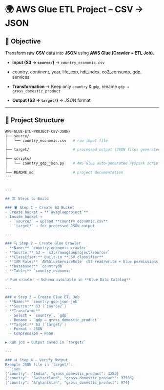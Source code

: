 # 🌍 AWS Glue ETL Project – CSV → JSON  

## 🎯 Objective  
Transform raw **CSV** data into **JSON** using **AWS Glue (Crawler + ETL Job)**.  

- **Input (S3 → `source/`)** → `country_economic.csv`  
- country, continent, year, life_exp, hdi_index, co2_consump, gdp, services

 - **Transformation** → Keep only `country` & `gdp`, rename `gdp → gross_domestic_product`  
- **Output (S3 → `target/`)** → JSON format  

---

## 📂 Project Structure  

```bash
AWS-GLUE-ETL-PROJECT-CSV-JSON/
├── source/
│   └── country_economic.csv   # raw input file
│
├── target/                    # processed output (JSON files generated here)
│
├── scripts/
│   └── country_gdp_json.py    # AWS Glue auto-generated PySpark script
│
└── README.md                  # project documentation
'''


---

## 🏗️ Steps to Build  

### 🪣 Step 1 – Create S3 Bucket  
- Create bucket → **`awsglueproject`**  
- Inside bucket →  
  - `source/` → upload **country_economic.csv**  
  - `target/` → for processed JSON output  

---

### 🔍 Step 2 – Create Glue Crawler  
- **Name:** `country-economic-crawler`  
- **Source:** S3 → `s3://awsglueproject/source/`  
- **Classifier:** Built-in **CSV classifier**  
- **IAM Role:** `AWSGlueServiceRole` (S3 read/write + Glue permissions)  
- **Database:** `countrydb`  
- **Table:** `country_economic`  

✅ Run crawler → Schema available in **Glue Data Catalog**  

---

### ⚙️ Step 3 – Create Glue ETL Job  
- **Name:** `country-gdp-json-job`  
- **Source:** S3 (`source/`)  
- **Transform:**  
  - Select → `country`, `gdp`  
  - Rename → `gdp → gross_domestic_product`  
- **Target:** S3 (`target/`)  
  - Format → JSON  
  - Compression → None  

▶️ Run job → Output saved in `target/`  

---

### 📊 Step 4 – Verify Output  
Example JSON file in `target/`:  
```json
{"country": "India", "gross_domestic_product": 3250}
{"country": "Switzerland", "gross_domestic_product": 37506}
{"country": "Afghanistan", "gross_domestic_product": 974}
